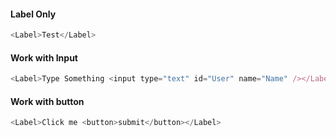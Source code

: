 
#### Label Only

```js
<Label>Test</Label>
```

#### Work with Input

```js
<Label>Type Something <input type="text" id="User" name="Name" /></Label>
```

#### Work with button

```js
<Label>Click me <button>submit</button></Label>
```
